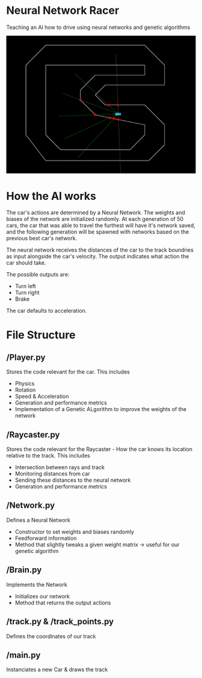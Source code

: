 # Neural Network Racer
Teaching an AI how to drive using neural networks and genetic algorithms

![](Gif.gif)

# How the AI works
The car's actions are determined by a Neural Network. The weights and biases of the network are initialized randomly. At each generation of 50 cars, the car that was able to travel the furthest will have it's network saved, and the following generation will be spawned with networks based on the previous best car's network.

The neural network receives the distances of the car to the track boundries as input alongside the car's velocity. The output indicates what action the car should take.

The possible outputs are:
- Turn left
- Turn right
- Brake

The car defaults to acceleration.

# File Structure

## /Player.py
Stores the code relevant for the car. 
This includes 
- Physics
- Rotation
- Speed & Acceleration
- Generation and performance metrics
- Implementation of a Genetic ALgorithm to improve the weights of the network


## /Raycaster.py
Stores the code relevant for the Raycaster - How the car knows its location relative to the track. 
This includes 
- Intersection between rays and track
- Monitoring distances from car
- Sending these distances to the neural network
- Generation and performance metrics


## /Network.py
Defines a Neural Network
- Constructor to set weights and biases randomly
- Feedforward information
- Method that slightly tweaks a given weight matrix -> useful for our genetic algorithm

## /Brain.py
Implements the Network
- Initializes our network
- Method that returns the output actions

## /track.py & /track_points.py
Defines the coordinates of our track

## /main.py
Instanciates a new Car & draws the track

